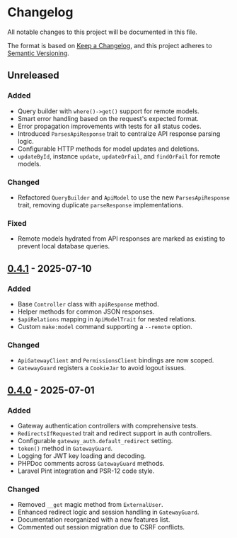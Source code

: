 # Changelog

All notable changes to this project will be documented in this file.

The format is based on [Keep a Changelog](https://keepachangelog.com/en/1.1.0/),
and this project adheres to [Semantic Versioning](https://semver.org/spec/v2.0.0.html).

## Unreleased
### Added
- Query builder with `where()->get()` support for remote models.
- Smart error handling based on the request's expected format.
- Error propagation improvements with tests for all status codes.
- Introduced `ParsesApiResponse` trait to centralize API response parsing logic.
- Configurable HTTP methods for model updates and deletions.
- `updateById`, instance `update`, `updateOrFail`, and `findOrFail` for remote models.

### Changed
- Refactored `QueryBuilder` and `ApiModel` to use the new `ParsesApiResponse` trait, removing duplicate `parseResponse` implementations.

### Fixed
- Remote models hydrated from API responses are marked as existing to prevent local database queries.

## [0.4.1] - 2025-07-10
### Added
- Base `Controller` class with `apiResponse` method.
- Helper methods for common JSON responses.
- `$apiRelations` mapping in `ApiModelTrait` for nested relations.
- Custom `make:model` command supporting a `--remote` option.

### Changed
- `ApiGatewayClient` and `PermissionsClient` bindings are now scoped.
- `GatewayGuard` registers a `CookieJar` to avoid logout issues.

## [0.4.0] - 2025-07-01
### Added
- Gateway authentication controllers with comprehensive tests.
- `RedirectsIfRequested` trait and redirect support in auth controllers.
- Configurable `gateway_auth.default_redirect` setting.
- `token()` method in `GatewayGuard`.
- Logging for JWT key loading and decoding.
- PHPDoc comments across `GatewayGuard` methods.
- Laravel Pint integration and PSR-12 code style.

### Changed
- Removed `__get` magic method from `ExternalUser`.
- Enhanced redirect logic and session handling in `GatewayGuard`.
- Documentation reorganized with a new features list.
- Commented out session migration due to CSRF conflicts.

[0.4.1]: https://github.com/KroderDev/laravel-microservice-core/compare/v0.4.0...v0.4.1
[0.4.0]: https://github.com/KroderDev/laravel-microservice-core/compare/v0.3.1...v0.4.0